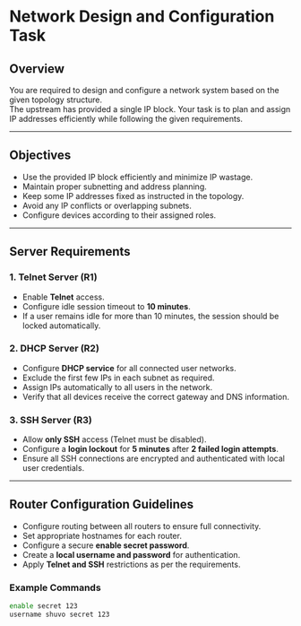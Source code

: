 # Network Design and Configuration Task

## Overview
You are required to design and configure a network system based on the given topology structure.  
The upstream has provided a single IP block. Your task is to plan and assign IP addresses efficiently while following the given requirements.

---

## Objectives
- Use the provided IP block efficiently and minimize IP wastage.  
- Maintain proper subnetting and address planning.  
- Keep some IP addresses fixed as instructed in the topology.  
- Avoid any IP conflicts or overlapping subnets.  
- Configure devices according to their assigned roles.

---

## Server Requirements

### 1. Telnet Server (R1)
- Enable **Telnet** access.  
- Configure idle session timeout to **10 minutes**.  
- If a user remains idle for more than 10 minutes, the session should be locked automatically.  

### 2. DHCP Server (R2)
- Configure **DHCP service** for all connected user networks.  
- Exclude the first few IPs in each subnet as required.  
- Assign IPs automatically to all users in the network.  
- Verify that all devices receive the correct gateway and DNS information.

### 3. SSH Server (R3)
- Allow **only SSH** access (Telnet must be disabled).  
- Configure a **login lockout** for **5 minutes** after **2 failed login attempts**.  
- Ensure all SSH connections are encrypted and authenticated with local user credentials.

---

## Router Configuration Guidelines
- Configure routing between all routers to ensure full connectivity.  
- Set appropriate hostnames for each router.  
- Configure a secure **enable secret password**.  
- Create a **local username and password** for authentication.  
- Apply **Telnet and SSH** restrictions as per the requirements.

### Example Commands
```bash
enable secret 123
username shuvo secret 123
